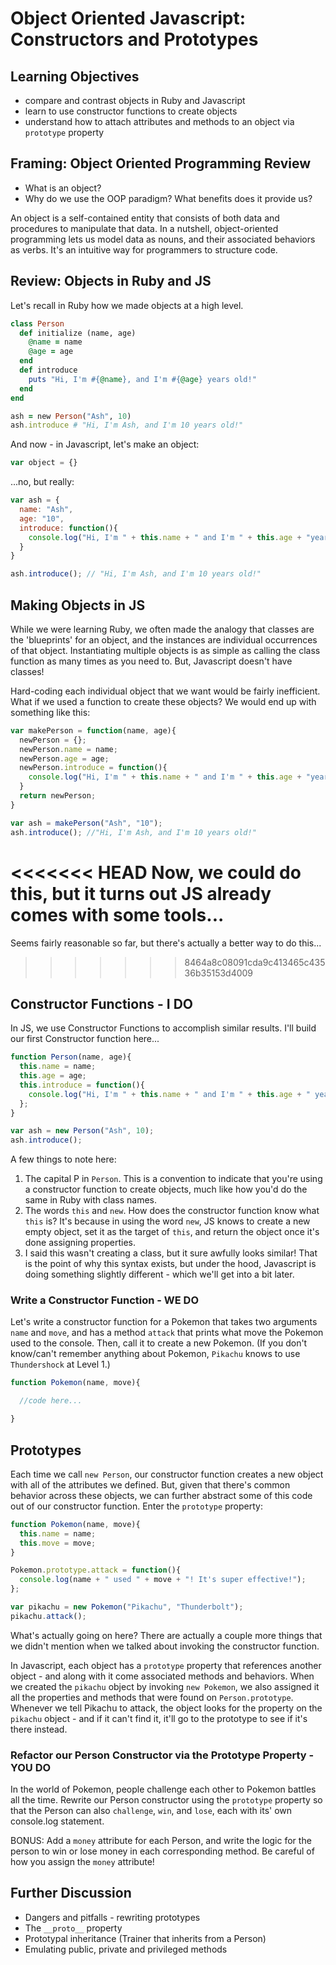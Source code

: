 # Object Oriented Javascript: Constructors and Prototypes

## Learning Objectives

* compare and contrast objects in Ruby and Javascript
* learn to use constructor functions to create objects
* understand how to attach attributes and methods to an object via `prototype` property

## Framing: Object Oriented Programming Review

* What is an object?
* Why do we use the OOP paradigm? What benefits does it provide us?

An object is a self-contained entity that consists of both data and procedures to manipulate that data. In a nutshell, object-oriented programming lets us model data as nouns, and their associated behaviors as verbs. It's an intuitive way for programmers to structure code.

## Review: Objects in Ruby and JS

Let's recall in Ruby how we made objects at a high level.

<!-- I am looking for a couple of keywords here: class and instance-->

```ruby
class Person
  def initialize (name, age)
    @name = name
    @age = age
  end
  def introduce
    puts "Hi, I'm #{@name}, and I'm #{@age} years old!"
  end
end

ash = new Person("Ash", 10)
ash.introduce # "Hi, I'm Ash, and I'm 10 years old!"
```

And now - in Javascript, let's make an object:

```js
var object = {}
```
<!-- Welcome back to Javascript!  How JS treats objects can feel very cavalier after spending time with class-oriented languages like Ruby.-->

...no, but really:

```js
var ash = {
  name: "Ash",
  age: "10",
  introduce: function(){
    console.log("Hi, I'm " + this.name + " and I'm " + this.age + "years old!")
  }
}

ash.introduce(); // "Hi, I'm Ash, and I'm 10 years old!"
```

## Making Object*s* in JS

While we were learning Ruby, we often made the analogy that classes are the 'blueprints' for an object, and the instances are individual occurrences of that object. Instantiating multiple objects is as simple as calling the class function as many times as you need to. But, Javascript doesn't have classes!

Hard-coding each individual object that we want would be fairly inefficient. What if we used a function to create these objects? We would end up with something like this:

```js
var makePerson = function(name, age){
  newPerson = {};
  newPerson.name = name;
  newPerson.age = age;
  newPerson.introduce = function(){
    console.log("Hi, I'm " + this.name + " and I'm " + this.age + "years old!")
  }
  return newPerson;
}

var ash = makePerson("Ash", "10");
ash.introduce(); //"Hi, I'm Ash, and I'm 10 years old!"
```

<<<<<<< HEAD
Now, we could do this, but it turns out JS already comes with some tools...
=======
Seems fairly reasonable so far, but there's actually a better way to do this...
>>>>>>> 8464a8c08091cda9c413465c43536b35153d4009

## Constructor Functions - I DO

In JS, we use Constructor Functions to accomplish similar results. I'll build our first Constructor function here...

```js
function Person(name, age){
  this.name = name;
  this.age = age;
  this.introduce = function(){
    console.log("Hi, I'm " + this.name + " and I'm " + this.age + " years old!");
  };
}

var ash = new Person("Ash", 10);
ash.introduce();
```

A few things to note here:

1. The capital P in `Person`. This is a convention to indicate that you're using a constructor function to create objects, much like how you'd do the same in Ruby with class names.
2. The words `this` and `new`. How does the constructor function know what `this` is? It's because in using the word `new`, JS knows to create a new empty object, set it as the target of `this`, and return the object once it's done assigning properties.
3. I said this wasn't creating a class, but it sure awfully looks similar! That is the point of why this syntax exists, but under the hood, Javascript is doing something slightly different - which we'll get into a bit later.

### Write a Constructor Function - WE DO

Let's write a constructor function for a Pokemon that takes two arguments `name` and `move`, and has a method `attack` that prints what move the Pokemon used to the console. Then, call it to create a new Pokemon. (If you don't know/can't remember anything about Pokemon, `Pikachu` knows to use `Thundershock` at Level 1.)

```js
function Pokemon(name, move){

  //code here...

}
```

<!-- Remember to console.log('It's super effective!') -->

## Prototypes

Each time we call `new Person`, our constructor function creates a new object with all of the attributes we defined. But, given that there's common behavior across these objects, we can further abstract some of this code out of our constructor function. Enter the `prototype` property:


```js
function Pokemon(name, move){
  this.name = name;
  this.move = move;
}

Pokemon.prototype.attack = function(){
  console.log(name + " used " + move + "! It's super effective!");
};

var pikachu = new Pokemon("Pikachu", "Thunderbolt");
pikachu.attack();
```

What's actually going on here? There are actually a couple more things that we didn't mention when we talked about invoking the constructor function.

In Javascript, each object has a `prototype` property that references another object - and along with it come associated methods and behaviors. When we created the `pikachu` object by invoking `new Pokemon`, we also assigned it all the properties and methods that were found on `Person.prototype`. Whenever we tell Pikachu to attack, the object looks for the property on the `pikachu` object - and if it can't find it, it'll go to the prototype to see if it's there instead.

### Refactor our Person Constructor via the Prototype Property - YOU DO

In the world of Pokemon, people challenge each other to Pokemon battles all the time. Rewrite our Person constructor using the `prototype` property so that the Person can also `challenge`, `win`, and `lose`, each with its' own console.log statement.

BONUS: Add a `money` attribute for each Person, and write the logic for the person to win or lose money in each corresponding method. Be careful of how you assign the `money` attribute!

## Further Discussion

* Dangers and pitfalls - rewriting prototypes
* The `__proto__` property
* Prototypal inheritance (Trainer that inherits from a Person)
* Emulating public, private and privileged methods
